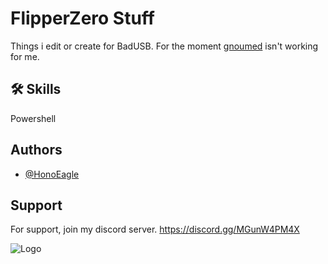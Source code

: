 
# FlipperZero Stuff

Things i edit or create for BadUSB.
For the moment [gnoumed](https://github.com/HonoEagle/FLipper/tree/main/gnoumed) isn't working for me.

## 🛠 Skills
Powershell


## Authors

- [@HonoEagle](https://www.github.com/HonoEagle)


## Support

For support, join my discord server. https://discord.gg/MGunW4PM4X

![Logo](https://cdn.discordapp.com/attachments/1065323649273446501/1069378242433253408/Flipper_stuff.png)


